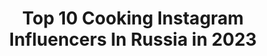 ---
title: Top 10 Cooking Instagram Influencers In Russia in 2023
description: >-
  Find top cooking Instagram influencers in Russia in 2023. Most popular hashtags: #foodstagram #manicure #sourdoughchallah.
platform: Instagram
hits: 114
text_top: Analyze the best Instagram profiles on inBeat.
text_bottom: Our platform holds 114 Instagram influencers like this in Russia for you to connect with.
profiles:
  - username: "lissakiri"
    fullname: >-
      Elizaveta Kirichenko
    bio: >-
      Just do things that I love and do it my best.. Cooking is my love, photography is my passion&traveling-my life.
    location: "Russia"
    followers: 25649
    engagement: 746
    commentsToLikes: 0.050775
    id: ck6tylnll4gpx0j717onm16cq
    verified: false
    hashtags: ""
  - username: "letfinn"
    fullname: >-
      ANDREW ABROSIMOV
    bio: >-
      the guy who creates art from saint p. I photograph, cooking, movie, workouts @rij_me Contact me: oneandrewcoop@gmail.com последнее:
    location: "Russia"
    followers: 10615
    engagement: 359
    commentsToLikes: 0.010887
    id: ck5c1cppwuwq80i112qst7ee4
    verified: false
    hashtags: ""
  - username: "oldfashionedbaker"
    fullname: >-
      
    bio: >-
      Простая домашняя выпечка на каждый день. Санкт-Петербург / Home cooking everyday Saint Petersburg, Russia 🍞🍰
    location: "Russia"
    followers: 4758
    engagement: 1989
    commentsToLikes: 0.254034
    id: ck13bqcdrwo680i19ru4lyt55
    verified: false
    hashtags: "#challahgram, #piecrust, #sourdoughbread, #homemadepiecrust"
  - username: "la_torte"
    fullname: >-
      YULIA IVANOVA, Moscow
    bio: >-
      ☝️ГлавнаЯ по тортикам ☝️Серебряный призер Чемпионата России по кондитерскому искусству CookingChef со скидкой ⬇️⬇️⬇️
    location: "Russia"
    followers: 78732
    engagement: 238
    commentsToLikes: 0.140994
    id: ck55miy3942c80i11sj3sosi5
    verified: false
    hashtags: "#weddingcake, #cakedisign, #cupcakeproject, #ganachedechocolate"
  - username: "zaika_rublevka"
    fullname: >-
      🥇РЕСТОРАТОР | CHEF 👩🏼‍🍳
    bio: >-
      Работаю в ресторанном бизнесе 15 лет ⠀ Провожу кулинарные курсы каждую неделю🍽 Обучаю как новичков, так и профи 🥑 @amor_cooking_school
    location: "Russia"
    followers: 102760
    engagement: 212
    commentsToLikes: 0.137414
    id: ck6u3z3jv0q450j719dyurpk1
    verified: false
    hashtags: ""
  - username: "yanychka07"
    fullname: >-
      My personal beauty blog💄❤
    bio: >-
      Blogger Яна, по немногу обо всем🤗 И кулинар любитель🧁 Cooperation ➡yanychka07@yandex.ru 💌 My cooking blog🧁 @prosto_and_bistro ➡️
    location: "Russia"
    followers: 92028
    engagement: 90
    commentsToLikes: 0.067721
    id: ck5c9sypuc29e0i11ofryiqvu
    verified: false
    hashtags: "#faberlic, #drpierrericaud, #faberlicnew, #faberlicinfluencer"
  - username: "best_womens.ideas"
    fullname: >-
      best_womens.ideas
    bio: >-
      💡Лучшие идеи маникюра💅 макияжа💄 прически💇лайфхаки💡 Также подписывайтесь Идеи маникюра @best_manicure.ideas Идеи рецептов @best_cooking.ideas
    location: "Russia"
    followers: 22331
    engagement: 139
    commentsToLikes: 0.152169
    id: ck0txuq35kij80i19fpso3qnu
    verified: false
    hashtags: "#manicure"
  - username: "best_manicure.ideas"
    fullname: >-
      💅  МАНИКЮР 💅 ДИЗАЙН 💅 ИДЕИ  💅
    bio: >-
      Идеи макияжа 💄 @best_womens.ideas 💅 Идеи рецептов🌮 @best_cooking.ideas🍱 🔊Реклама 🌐 в ДИРЕКТ.📲 ⚠️Телеграмм⬇️⬇️⬇️
    location: "Russia"
    followers: 280425
    engagement: 108
    commentsToLikes: 0.012635
    id: ck0txuqe5kilq0i19wl1szyis
    verified: false
    hashtags: "#manicure"
  - username: "saharisha"
    fullname: >-
      Irina Meliukh
    bio: >-
      Food photographer, готовлю и снимаю еду для кулинарных сайтов, книг и журналов 🍴Бренд-амбассадор Kenwood Cooking Chef (промокод для покупки saharisha)
    location: "Russia"
    followers: 103006
    engagement: 275
    commentsToLikes: 0.016844
    id: ck5zikmudfvx00i14kwyp2py6
    verified: false
    hashtags: "#fig, #raspberries, #foodblog, #raspberry"
  - username: "cooking_with_m_"
    fullname: >-
      💜𝑀𝒶𝓇𝒾💜
    bio: >-
      🍬Меня зовут Марианна 🍬В STORIES интересно💥 🍬Сотр-во 📩 @pr.cooking_with_m_ В борьбе между сердцем и головой в конце концов побеждает желудок⚜️
    location: "Russia"
    followers: 219483
    engagement: 131
    commentsToLikes: 0.022699
    id: ck6tsld2w5f8f0j71lkqvf2bz
    verified: false
    hashtags: ""
---